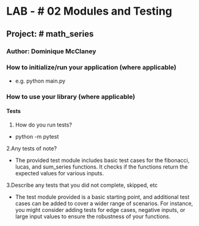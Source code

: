 
# LAB - # 02 Modules and Testing

## Project: # math_series

### Author: Dominique McClaney

### How to initialize/run your application (where applicable)

- e.g. python main.py

### How to use your library (where applicable)

#### Tests

1. How do you run tests?

- python -m pytest

2.Any tests of note?

- The provided test module includes basic test cases for the fibonacci, lucas, and sum_series functions. It checks if the functions return the expected values for various inputs.

3.Describe any tests that you did not complete, skipped, etc

- The test module provided is a basic starting point, and additional test cases can be added to cover a wider range of scenarios.
For instance, you might consider adding tests for edge cases, negative inputs, or large input values to ensure the robustness of your functions. 
